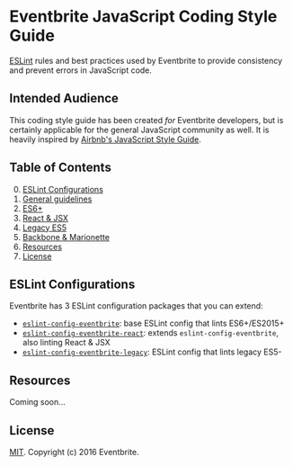 # Eventbrite JavaScript Coding Style Guide

[ESLint](http://eslint.org/) rules and best practices used by Eventbrite to provide consistency and prevent errors in JavaScript code.

## Intended Audience

This coding style guide has been created _for_ Eventbrite developers, but is certainly applicable for the general JavaScript community as well. It is heavily inspired by [Airbnb's JavaScript Style Guide](https://github.com/airbnb/javascript).

## Table of Contents

0. [ESLint Configurations](#eslint-configurations)
0. [General guidelines](general/)
0. [ES6+](es6/)
0. [React & JSX](react/)
0. [Legacy ES5](es5/)
0. [Backbone & Marionette](backbone/)
0. [Resources](#resources)
0. [License](#license)

## ESLint Configurations

Eventbrite has 3 ESLint configuration packages that you can extend:

- [`eslint-config-eventbrite`](packages/eslint-config-eventbrite): base ESLint config that lints ES6+/ES2015+
- [`eslint-config-eventbrite-react`](packages/eslint-config-eventbrite-react): extends `eslint-config-eventbrite`, also linting React & JSX
- [`eslint-config-eventbrite-legacy`](packages/eslint-config-eventbrite-legacy): ESLint config that lints legacy ES5-

## Resources

Coming soon...

## License

[MIT](LICENSE). Copyright (c) 2016 Eventbrite.
